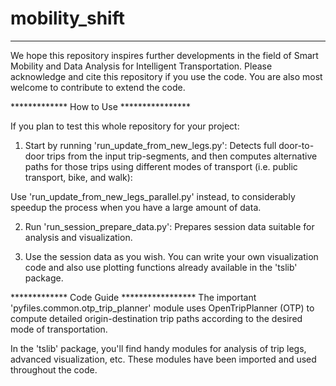 # mobility_shift

******************************************
We hope this repository inspires further developments in the field of Smart Mobility and Data Analysis for Intelligent Transportation.
Please acknowledge and cite this repository if you use the code. 
You are also most welcome to contribute to extend the code.


************* How to Use ****************

If you plan to test this whole repository for your project: 

1. Start by running 'run_update_from_new_legs.py':
Detects full door-to-door trips from the input trip-segments, and then computes alternative paths for those trips using different modes of transport (i.e. public transport, bike, and walk):

Use 'run_update_from_new_legs_parallel.py' instead, to considerably speedup the process when you have a large amount of data.


2. Run 'run_session_prepare_data.py':
Prepares session data suitable for analysis and visualization.


3. Use the session data as you wish. 
You can write your own visualization code and also use plotting functions already available in the 'tslib' package. 



************* Code Guide *****************
The important 'pyfiles.common.otp_trip_planner' module uses OpenTripPlanner (OTP) to compute detailed origin-destination trip paths according to the desired mode of transportation.

In the 'tslib' package, you'll find handy modules for analysis of trip legs, advanced visualization, etc. These modules have been imported and used throughout the code.


